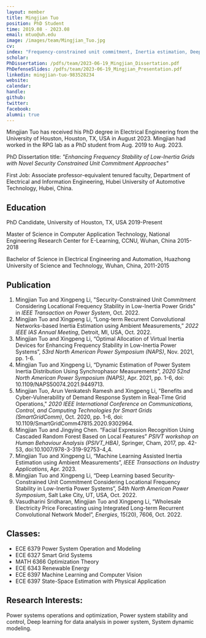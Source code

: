 ```yaml
---
layout: member
title: Mingjian Tuo
position: PhD Student
time: 2019.08 - 2023.08
email: mtuo@uh.edu
image: /images/team/Mingjian_Tuo.jpg
cv: 
index: "Frequency-constrained unit commitment, Inertia estimation, Deep learning"
scholar: 
PhDissertation: /pdfs/team/2023-06-19_Mingjian_Dissertation.pdf
PhDefenseSlides: /pdfs/team/2023-06-19_Mingjian_Presentation.pdf
linkedin: mingjian-tuo-983528234
website: 
calendar: 
handle: 
github: 
twitter: 
facebook: 
alumni: true
---
```


Mingjian Tuo has received his PhD degree in Electrical Engineering from the University of Houston, Houston, TX, USA in August 2023. Mingjian had worked in the RPG lab as a PhD student from Aug. 2019 to Aug. 2023.

PhD Dissertation title: *"Enhancing Frequency Stability of Low-Inertia Grids with Novel Security Constrained Unit Commitment Approaches"*

First Job: Associate professor-equivalent tenured faculty, Department of Electrical and Information Engineering, Hubei University of Automotive Technology, Hubei, China.

## Education

PhD Candidate, University of Houston, TX, USA 2019-Present

Master of Science in Computer Application Technology, National Engineering Research Center for E-Learning, CCNU, Wuhan, China 2015-2018

Bachelor of Science in Electrical Engineering and Automation, Huazhong University of Science and Technology, Wuhan, China, 2011-2015


## Publication
1. Mingjian Tuo and Xingpeng Li, "Security-Constrained Unit Commitment Considering Locational Frequency Stability in Low-Inertia Power Grids" in *IEEE Transaction on Power System*, Oct. 2022.
2. Mingjian Tuo and Xingpeng Li, “Long-term Recurrent Convolutional Networks-based Inertia Estimation using Ambient Measurements,” *2022 IEEE IAS Annual Meeting*, Detroit, MI, USA, Oct. 2022.
3. Mingjian Tuo and Xingpeng Li, “Optimal Allocation of Virtual Inertia Devices for Enhancing Frequency Stability in Low-Inertia Power Systems”, *53rd North American Power Symposium (NAPS)*, Nov. 2021, pp. 1-6.
4. Mingjian Tuo and Xingpeng Li, “Dynamic Estimation of Power System Inertia Distribution Using Synchrophasor Measurements”,  *2020 52nd North American Power Symposium (NAPS)*, Apr. 2021, pp. 1-6, doi: 10.1109/NAPS50074.2021.9449713.
5. Mingjian Tuo, Arun Venkatesh Ramesh and Xingpeng Li, "Benefits and Cyber-Vulnerability of Demand Response System in Real-Time Grid Operations," *2020 IEEE International Conference on Communications, Control, and Computing Technologies for Smart Grids (SmartGridComm)*, Oct. 2020, pp. 1-6, doi: 10.1109/SmartGridComm47815.2020.9302964.
6. Mingjian Tuo and Jingying Chen. “Facial Expression Recognition Using Cascaded Random Forest Based on Local Features” *PSIVT workshop on Human Behaviour Analysis (PSIVT_HBA)*, Springer, Cham, 2017, pp. 42-53, doi:10.1007/978-3-319-92753-4_4.
7. Mingjian Tuo and Xingpeng Li, “Machine Learning Assisted Inertia Estimation using Ambient Measurements”, *IEEE Transactions on Industry Applications*, Apr. 2023.
8. Mingjian Tuo and Xingpeng Li, “Deep Learning based Security-Constrained Unit Commitment Considering Locational Frequency Stability in Low-Inertia Power Systems”, *54th North American Power Symposium*, Salt Lake City, UT, USA, Oct. 2022.
9. Vasudharini Sridharan, Mingjian Tuo and Xingpeng Li, “Wholesale Electricity Price Forecasting using Integrated Long-term Recurrent Convolutional Network Model”, *Energies*, 15(20), 7606, Oct. 2022.


## Classes:
* ECE 6379 Power System Operation and Modeling
* ECE 6327 Smart Grid Systems
* MATH 6366 Optimization Theory
* ECE 6343 Renewable Energy
* ECE 6397 Machine Learning and Computer Vision
* ECE 6397 State-Space Estimation with Physical Application

## Research Interests:
Power systems operations and optimization, Power system stability and control, Deep learning for data analysis in power system, System dynamic modeling.